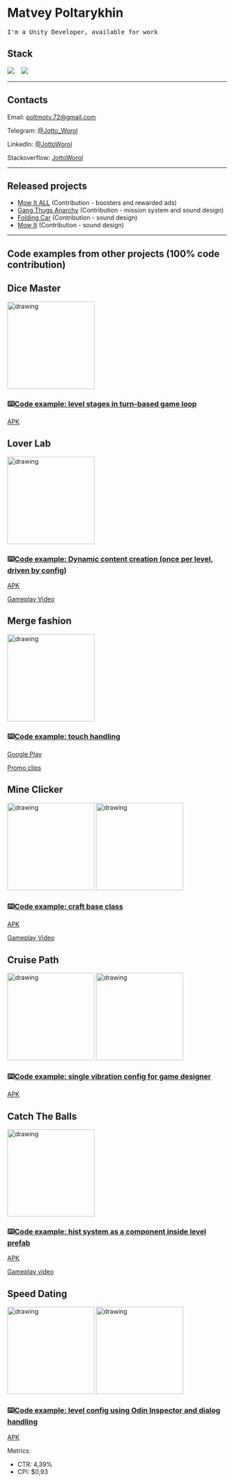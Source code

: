 
# Matvey Poltarykhin
<samp> I'm a Unity Developer, available for work

## Stack
  
  <img src="https://img.shields.io/badge/c%23-%23239120.svg?style=for-the-badge&logo=c-sharp&logoColor=white" />&nbsp;&nbsp;&nbsp;
  <img src="https://img.shields.io/badge/unity-%23000000.svg?style=for-the-badge&logo=unity&logoColor=white" />&nbsp;&nbsp;&nbsp;
  
<hr>
  
## Contacts
  Email: poltmotv.72@gmail.com
  
  Telegram: [@Jotto_Worol](https://t.me/jotto_worol)
  
  LinkedIn: [@JottoWorol](http://linkedin.com/in/jottoworol)
  
  Stackoverflow: [JottoWorol](https://stackoverflow.com/users/17058285/jottoworol)

<hr>  
  
## Released projects

  - [Mow It ALL](https://play.google.com/store/apps/details?id=com.igdclub.mowitall) (Contribution - boosters and rewarded ads)
  - [Gang Thugs Anarchy](https://play.google.com/store/apps/details?id=com.big8labs.gang.thugs.anarchy&hl=en&gl=US) (Contribution - mission system and sound design)
  - [Folding Car](https://play.google.com/store/apps/details?id=com.igdclub.foldingcar) (Contribution - sound design)
  - [Mow It](https://play.google.com/store/apps/details?id=com.igdclub.mowit) (Contribution - sound design)
  
<hr>   
 
## Code examples from other projects (100% code contribution)

## Dice Master
  
  <img src="https://user-images.githubusercontent.com/43534535/176995238-5a00c1f0-ebcb-4974-8c08-e975b5e14e98.png" alt="drawing" width="200"/>
  
  ### ⌨️[Code example: level stages in turn-based game loop](https://gist.github.com/JottoWorol/75905e26b3f840539c0500b37d2cc949)
  
  [APK](https://drive.google.com/file/d/1wPc1C_4FxnKV943WEYZZuNvyRdj7k0nH/view?usp=sharing)
  
## Lover Lab

  <img src="https://user-images.githubusercontent.com/43534535/176997637-b9b8a404-7dd8-475f-bbb3-e482af376c40.jpg" alt="drawing" width="200"/>

  ### ⌨️[Code example: Dynamic content creation (once per level, driven by config)](https://gist.github.com/JottoWorol/92986268268abc1348c9ca811304c666)

  [APK](https://drive.google.com/file/d/1uCNlfvJO_ldecD1JnwCwvnT3gPcOmSwo/view?usp=sharing)
  
  [Gameplay Video](https://drive.google.com/file/d/1JWrYjNjJbXtpbkFcq9xyEN9mN2wYZo6H/view?usp=sharing)
  
## Merge fashion
  
  <img src="https://user-images.githubusercontent.com/43534535/176997009-75afdf45-655e-4e77-b82e-5b145b3c889c.png" alt="drawing" width="200"/>
  
  ### ⌨️[Code example: touch handling](https://gist.github.com/JottoWorol/ec274886f11753e6cafc6cae20dbf374)
  
  [Google Play](https://play.google.com/store/apps/details?id=com.igdclub.fashionmerge)
  
  [Promo clips](https://drive.google.com/drive/u/1/folders/1ub3ShO-bc59P5HZ_yZOIT3mp4uo-wWLM)
  
## Mine Clicker
  
  <img src="https://user-images.githubusercontent.com/43534535/176995619-08eacf7e-2bb9-4cf3-8ae6-ebad475f839a.png" alt="drawing" width="200"/>
  <img src="https://user-images.githubusercontent.com/43534535/176995920-39280dbf-1b9f-4ce1-8a10-53c162c6a93b.png" alt="drawing" width="200"/>
  
   ### ⌨️[Code example: craft base class](https://gist.github.com/JottoWorol/c424c0f362be417bcbabf19d9366846c)
  
  [APK](https://drive.google.com/file/d/1CA8YuRaZRY3yZIC41KecLQRhcqBT0YAv/view?usp=sharing)
  
  [Gameplay Video](https://drive.google.com/file/d/1VAVr-vN8Are5hWSuxixreK8C6nWrId1e/view?usp=sharing)
  
## Cruise Path
  
  <img src="https://user-images.githubusercontent.com/43534535/176998128-64023a59-6f14-495c-bab2-7566e6271961.png" alt="drawing" width="200"/>
  <img src="https://user-images.githubusercontent.com/43534535/176998099-36db3b38-53ce-4fa3-93a3-4f25b27a5bdc.png" alt="drawing" width="200"/>
  
  ### ⌨️[Code example: single vibration config for game designer](https://gist.github.com/JottoWorol/77a3b1dc83f51ecf42497273e1a74b58)
  
  [APK](https://drive.google.com/file/d/1J0VUWFT-UTnGWxICnKkxOBMnJvLNscP0/view?usp=sharing)
  
## Catch The Balls
  
  <img src="https://user-images.githubusercontent.com/43534535/176996996-ce800bd2-d71e-4124-812d-285d5178e20c.png" alt="drawing" width="200"/>
  
  ### ⌨️[Code example: hist system as a component inside level prefab](https://gist.github.com/JottoWorol/644e5e4e72616a7cd71a91f4fea08926)
  
  [APK](https://drive.google.com/file/d/1tz8JsKAqP8Mq9AHGJmzbVNVcAblePWqi/view?usp=sharing)
 
  [Gameplay video](https://drive.google.com/file/d/12tJbUQ6bZuK29kvr3ByLSQGt5Wq5X0Zk/view?usp=sharing)

## Speed Dating

  <img src="https://user-images.githubusercontent.com/43534535/176997762-8c8fe46f-f40d-495d-a0dc-d5ea1ce157a8.png" alt="drawing" width="200"/>
  <img src="https://user-images.githubusercontent.com/43534535/176997768-33578a98-9569-4321-a10f-19e0be85674e.png" alt="drawing" width="200"/>
  
  ### ⌨️[Code example: level config using Odin Inspector and dialog handling](https://gist.github.com/JottoWorol/60a871e31dd8f683b54cfccbe0f85ec8)
  
  [APK](https://drive.google.com/file/d/1Zq2NCiUiN5BAa3mAEi12343XaJxsm-dg/view?usp=sharing)
  
  Metrics:
  - CTR: 4,39%
  - CPI: $0,93
